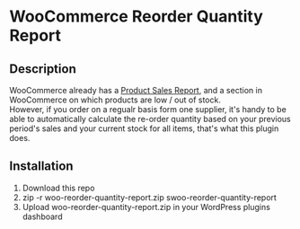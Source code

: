 # WooCommerce Reorder Quantity Report

## Description
WooCommerce already has a [Product Sales Report](https://wordpress.org/plugins/product-sales-report-for-woocommerce/), and a section in WooCommerce on which products are low / out of stock.  
However, if you order on a regualr basis form one supplier, it's handy to be able to automatically calculate the re-order quantity based on your previous period's sales and your current stock for all items, that's what this plugin does.   

## Installation  

1. Download this repo  
2. zip -r woo-reorder-quantity-report.zip swoo-reorder-quantity-report  
3. Upload woo-reorder-quantity-report.zip in your WordPress plugins dashboard  
